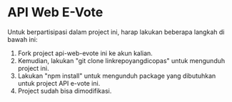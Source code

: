 # API Web E-Vote
Untuk berpartisipasi dalam project ini, harap lakukan beberapa langkah di bawah ini:
1. Fork project api-web-evote ini ke akun kalian.
2. Kemudian, lakukan "git clone linkrepoyangdicopas" untuk mengunduh project ini.
3. Lakukan "npm install" untuk mengunduh package yang dibutuhkan untuk project API e-vote ini.
4. Project sudah bisa dimodifikasi.